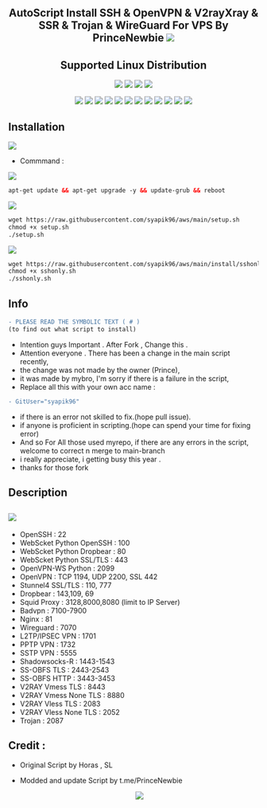 <h2 align="center">AutoScript Install SSH & OpenVPN & V2rayXray & SSR & Trojan & WireGuard For VPS By PrinceNewbie <img src="https://img.shields.io/badge/Version-2.0.5-blue.svg"></h2>


<h2 align="center">Supported Linux Distribution</h2>

<p align="center"><img src="https://img.shields.io/static/v1?style=for-the-badge&logo=debian&label=Debian%209 & 2010&message=Stretch&color=red"> <img src="https://img.shields.io/static/v1?style=for-the-badge&logo=debian&label=Debian%2010&message=Buster&color=red"> <img src="https://img.shields.io/static/v1?style=for-the-badge&logo=ubuntu&label=Ubuntu%2018&message=18.04 LTS&color=red"> <img src="https://img.shields.io/static/v1?style=for-the-badge&logo=ubuntu&label=Ubuntu%2020&message=20.04 LTS&color=red"></p>

<p align="center"><img src="https://img.shields.io/badge/Service-OpenSSH-success.svg">  <img src="https://img.shields.io/badge/Service-Dropbear-success.svg">  <img src="https://img.shields.io/badge/Service-BadVPN-success.svg">  <img src="https://img.shields.io/badge/Service-Stunnel-success.svg">  <img src="https://img.shields.io/badge/Service-OpenVPN-success.svg">  <img src="https://img.shields.io/badge/Service-Squid3-success.svg">  <img   src="https://img.shields.io/badge/Service-Webmin-success.svg">  <img src="https://img.shields.io/badge/Service-Privoxy-green.svg">   <img
src="https://img.shields.io/badge/Service-V2ray-success.svg">  <img src= "https://img.shields.io/badge/Service-SSR-success.svg">  <img src="https://img.shields.io/badge/Service-Trojan-success.svg">  <img src="https://img.shields.io/badge/Service-WireGuard-success.svg">


## Installation

<img src="https://img.shields.io/static/v1?style=for-the-badge&logo=powershell&label=Shell&message=Bash%20Script&color=lightgray"></img>
- Commmand :

<img src="https://img.shields.io/badge/Service-Update%20Dulu-green"></img>
 ```html
 apt-get update && apt-get upgrade -y && update-grub && reboot
  ```
 <img src="https://img.shields.io/badge/Install Semua-VPN%20Batch-green"></img>
 ```html
 wget https://raw.githubusercontent.com/syapik96/aws/main/setup.sh 
 chmod +x setup.sh 
 ./setup.sh
 ```
 <img src="https://img.shields.io/badge/Install%20Hanya-SSH%2FSSH%20SSL(Stunnel)%20SSH--WS%20Python%20BadVPN--UDPGW-green"></img>
 ```html
 wget https://raw.githubusercontent.com/syapik96/aws/main/install/sshonly.sh
 chmod +x sshonly.sh  
 ./sshonly.sh
 ```
	
	
## Info 
```diff
- PLEASE READ THE SYMBOLIC TEXT ( # )
(to find out what script to install)
```
- Intention guys Important . After Fork , Change this .
- Attention everyone . There has been a change in the main script recently,
- the change was not made by the owner (Prince), 
- it was made by mybro, I'm sorry if there is a failure in the script, 
- Replace all this with your own acc name :

```diff
- GitUser="syapik96"
```
	    
- if there is an error not skilled to fix.(hope pull issue).
- if anyone is proficient in scripting.(hope can spend your time for fixing error)
- And so For All those used myrepo, if there are any errors in the script, welcome to correct n merge to main-branch
- i really appreciate, i getting busy this year .	
- thanks for those fork 
	 

## Description

## <img src="https://img.shields.io/badge/-Services%20%26%20Port-brightgreen">

- OpenSSH                    : 22
- WebScket Python OpenSSH    : 100
- WebScket Python Dropbear   : 80
- WebScket Python SSL/TLS    : 443
- OpenVPN-WS Python          : 2099
- OpenVPN                    : TCP 1194, UDP 2200, SSL 442
- Stunnel4 SSL/TLS           : 110, 777
- Dropbear                   : 143,109, 69
- Squid Proxy                : 3128,8000,8080 (limit to IP Server)
- Badvpn                     : 7100-7900
- Nginx                      : 81
- Wireguard                  : 7070
- L2TP/IPSEC VPN             : 1701
- PPTP VPN                   : 1732
- SSTP VPN                   : 5555
- Shadowsocks-R              : 1443-1543
- SS-OBFS TLS                : 2443-2543
- SS-OBFS HTTP               : 3443-3453
- V2RAY Vmess TLS            : 8443
- V2RAY Vmess None TLS       : 8880
- V2RAY Vless TLS            : 2083
- V2RAY Vless None TLS       : 2052
- Trojan                     : 2087



## Credit :
  
-   Original Script by  Horas , SL
-   Modded and update Script by t.me/PrinceNewbie
	
	
	            
	
	<p align="center"><img src="https://img.shields.io/badge/%20COPYRIGHT%20%C2%A9%202022-%20By%20PrinceNewbie%20VPN%2C%20Inc-blue"></p>
